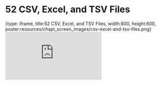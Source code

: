 # 52 CSV, Excel, and TSV Files
 
{type: iframe, title:52 CSV, Excel, and TSV Files, width:800, height:600, poster:resources/chapt_screen_images/csv-excel-and-tsv-files.png}
![](https://datatrail-jhu.github.io/DataTrail_ReOrg/no_toc/csv-excel-and-tsv-files.html)
 

 
